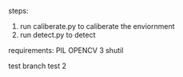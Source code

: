 steps:
1. run caliberate.py to caliberate the enviornment
2. run detect.py to detect

requirements:
PIL
OPENCV 3
shutil

test branch
test 2
